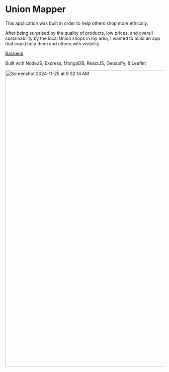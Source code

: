 # Union Mapper

This application was built in order to help others shop more ethically. 

After being surprised by the quality of products, low prices, and overall sustainability by the local Union shops in my area, I wanted to build an app that could help them and  others with visibility.

[Backend](https://github.com/JoshuaMacklin/UnionMapBackend)

Built with NodeJS, Express, MongoDB, ReactJS, Geoapify, & Leaflet

<img width="942" alt="Screenshot 2024-11-25 at 9 32 14 AM" src="https://github.com/user-attachments/assets/f77bb4b3-b9c0-4fc3-a369-4dd99f6a3f72">
